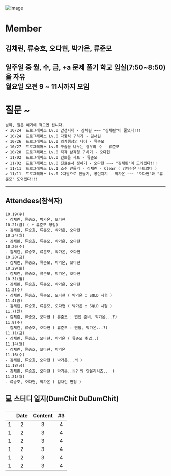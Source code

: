 ![image](https://user-images.githubusercontent.com/87309905/196717568-03302885-8a3a-4c96-9c49-dbc2fb69d8af.png)
# Member
김채린, 류승호, 오다현, 박가온, 류준모
---
일주일 중 월, 수, 금, +a 문제 풀기 학교 입실(7:50~8:50)을 자유  
월요일 오전 9 ~ 11시까지 모임
---
# 질문 ~
```
날짜, 질문 여기에 적으면 됩니다.
✔ 10/24  프로그래머스 Lv.0 안전지대 - 김채린 ~~~ "김채린"이 풀었다!!!
✔ 10/24  프로그래머스 Lv.0 다항식 구하기 - 김채린 
✔ 10/26  프로그래머스 Lv.0 외계행성의 나이 - 류준모
✔ 10/27  프로그래머스 Lv.0 구슬을 나누는 경우의 수 - 류준모
✔ 10/28  프로그래머스 Lv.0 직각 삼각형 구하기 - 오다현
- 11/02  프로그래머스 Lv.0 컨트롤 제트 - 류준모
✔ 11/02  프로그래머스 Lv.0 진료순서 정하기 - 오다현 ~~~ "김채린"이 도와줬다!!!
✔ 11/11  프로그래머스 Lv.1 소수 만들기 - 김채린 - Clear ( 김채린은 바보였다 )
✔ 11/11  프로그래머스 Lv.0 2차원으로 만들기, 공던지기 - 박가온 ~~~ "오다현"과 "류준모" 도와줬다!!!
```
---
## Attendees(참석자)
```
10.19(수)
- 김채린, 류승호, 박가온, 오다현
10.21(금) ( + 류준모 영입)
- 김채린, 류승호, 류준모, 박가온, 오다현
10.24(월)
- 김채린, 류승호, 류준모, 박가온, 오다현
10.26(수)
- 김채린, 류승호, 류준모, 박가온, 오다현
10.28(금)
- 김채린, 류승호, 류준모, 박가온, 오다현
10.29(토)
- 김채린, 류승호, 류준모, 박가온, 오다현
10.31(월)
- 김채린, 류승호, 류준모, 박가온, 오다현
11.2(수)
- 김채린, 류승호, 류준모, 오다현 ( 박가온 : SQLD 시험 )
11.4(금)
- 김채린, 류승호, 류준모, 오다현 ( 박가온 : SQLD 시험 )
11.7(월)
- 김채린, 류승호, 오다현 ( 류준모 : 면접 준비, 박가온...?)
11.9(수)
- 김채린, 류승호, 오다현 ( 류준모 : 면접, 박가온...?)
11.11(금)
- 김채린, 류승호, 오다현, 박가온 ( 류준모 취업..)
11.14(월)
- 김채린, 류승호, 오다현, 박가온
11.16(수)
- 김채린, 류승호, 오다현 ( 박가온...씌 )
11.18(금)
- 김채린, 류승호, 오다현 ( 박가온..씌? 왜 안올리시죠..  )
11.21(월)
- 류승호, 오다현, 박가온 ( 김채린 면접 )
```

## 💻 스터디 일지(DumChit DuDumChit)

|                      |                                      Date                                       |                                     Content                                      |                                        #3                                        |
| :------------------: | :---------------------------------------------------------------------------: | :-------------------------------------------------------------------------: | :------------------------------------------------------------------------------: |
|           1           |                            2                                                   |             3          |   4   |
|           1           |                            2                                                   |             3          |   4   |
|           1           |                            2                                                   |             3          |   4   |
|           1           |                            2                                                   |             3          |   4   |
|           1           |                            2                                                   |             3          |   4   |
|           1           |                            2                                                   |             3          |   4   |
